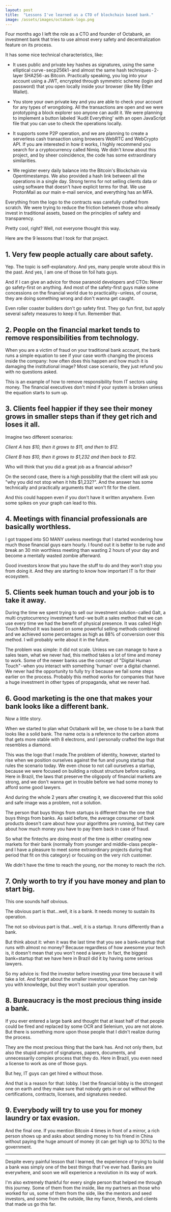 ```yaml
---
layout: post
title:  "Lessons I've learned as a CTO of blockchain based bank."
image: /assets/images/octabank-logo.png
---
```

Four months ago I left the role as a CTO and founder of Octabank, an investment bank that tries to use almost every safety and decentralization feature on its process.

It has some nice technical characteristics, like:

- It uses public and private key hashes as signatures, using the same elliptical curve - secp256k1 - and almost the same hash techniques - 2- layer SHA256 - as Bitcoin. Practically speaking, you log into your account using a JWT, encrypted through symmetric scheme (login and password) that you open locally inside your browser (like My Ether Wallet).

- You store your own private key and you are able to check your account for any types of wrongdoing. All the transactions are open and we were prototyping a block explorer soo anyone can audit it. We were planning to implement a button labeled 'Audit Everything' with an open JavaScript file that you can use to check the operations locally.

- It supports some P2P operation, and we are planning to create a serverless cash transaction using browsers WebRTC and WebCrypto API. If you are interested in how it works, I highly recommend you search for a cryptocurrency called Nimiq. We didn't know about this project, and by sheer coincidence, the code has some extraordinary similarities.

- We register every daily balance into the Bitcoin's Blockchain via Opentimestamps. We also provided a hash link between all the operations in a single day.
Strong terms for not selling clients data or using software that doesn't have explicit terms for that. We use ProtonMail as our main e-mail service, and everything has an MFA.

Everything from the logo to the contracts was carefully crafted from scratch. We were trying to reduce the friction between those who already invest in traditional assets, based on the principles of safety and transparency.

Pretty cool, right? Well, not everyone thought this way.

Here are the 9 lessons that I took for that project.

## 1. Very few people actually care about safety.
Yep. The topic is self-explanatory. And yes, many people wrote about this in the past. And yes, I am one of those tin foil hats guys.

And if I can give an advice for those paranoid developers and CTOs: Never go safety-first on anything. And most of the safety-first guys make some concessions on the financial world due to practicality - unless, of course, they are doing something wrong and don't wanna get caught.

Even roller coaster builders don't go safety first. They go fun first, but apply several safety measures to keep it fun. Remember that.

## 2. People on the financial market tends to remove responsibilities from technology.
When you are a victim of fraud on your traditional bank account, the bank runs a simple equation to see if your case worth changing the process inside the company: how often does this happen and how much it is damaging the institutional image? Most case scenario, they just refund you with no questions asked.

This is an example of how to remove responsibility from IT sectors using money. The financial executives don't mind if your system is broken unless the equation starts to sum up.

## 3. Clients feel happier if they see their money grows in smaller steps than if they get rich and loses it all.
Imagine two different scenarios:

*Client A has $10, then it grows to $11, and then to $12.*

*Client B has $10, then it grows to $1,232 and then back to $12.*

Who will think that you did a great job as a financial advisor?

On the second case, there is a high possibility that the client will ask you "why you did not stop when it hits $1,232?". And the answer has some technically and practically arguments that won't fit for the client.

And this could happen even if you don't have it written anywhere. Even some spikes on your graph can lead to this.

## 4. Meetings with financial professionals are basically worthless.
I got trapped into SO MANY useless meetings that I started wondering how much those financial guys earn hourly. I found out it is better to be rude and break an 30 min worthless meeting than wasting 2 hours of your day and become a mentally wasted zombie afterward.

Good investors know that you have the stuff to do and they won't stop you from doing it. And they are starting to know how important IT is for their ecosystem.

## 5. Clients seek human touch and your job is to take it away.
During the time we spent trying to sell our investment solution - called Galt, a multi cryptocurrency investment fund - we built a sales method that we can use every time we had the benefit of physical presence. It was called High Touch Method It was based on some powerful selling methods combined and we achieved some percentages as high as 88% of conversion over this method. I will probably write about it in the future.

The problem was simple: it did not scale. Unless we can manage to have a sales team, what we never had, this method takes a lot of time and money to work.
Some of the newer banks use the concept of "Digital Human Touch" - when you interact with something 'human' over a digital channel. We never had the opportunity to fully try it because we fail some steps earlier on the process. Probably this method works for companies that have a huge investment in other types of propaganda, what we never had.

## 6. Good marketing is the one that makes your bank looks like a different bank.
Now a little story.

When we started to plan what Octabank will be, we chose to be a bank that looks like a solid bank. The name octa is a reference to the carbon atoms that gets more stable with 8 electrons, and I personally crafted the logo that resembles a diamond.

This was the logo that I made.The problem of identity, however, started to rise when we position ourselves against the fun and young startup that rules the scenario today. We even chose to not call ourselves a startup, because we were focused on building a robust structure before scaling. Here in Brazil, the laws that preserve the oligopoly of financial markets are strong, and we don't wanna get in trouble before we had some money to afford some good lawyers.

And during the whole 2 years after creating it, we discovered that this solid and safe image was a problem, not a solution.

The person that buys things from startups is different than the one that buys things from banks. As said before, the average consumer of bank products doesn't care about how your algorithms are running, but they care about how much money you have to pay them back in case of fraud.

So what the fintechs are doing most of the time is either creating new markets for their bank (normally from younger and middle-class people - and I have a pleasure to meet some extraordinary projects during that period that fit on this category) or focusing on the very rich customer.

We didn't have the time to reach the young, nor the money to reach the rich.

## 7. Only worth to try if you have money and plan to start big.
This one sounds half obvious.

The obvious part is that…well, it is a bank. It needs money to sustain its operation.

The not so obvious part is that…well, it is a startup. It runs differently than a bank.

But think about it: when it was the last time that you see a bank+startup that runs with almost no money? Because regardless of how awesome your tech is, it doesn't mean that you won't need a lawyer. In fact, the biggest bank+startup that we have here in Brazil did it by having some serious lawyers.

So my advice is: find the investor before investing your time because it will take a lot. And forget about the smaller investors, because they can help you with knowledge, but they won't sustain your operation.

## 8. Bureaucracy is the most precious thing inside a bank.
If you ever entered a large bank and thought that at least half of that people could be fired and replaced by some OCR and Selenium, you are not alone. But there is something more upon those people that I didn't realize during the process.

They are the most precious thing that the bank has. And not only them, but also the stupid amount of signatures, papers, documents, and unnecessarily complex process that they do. Here in Brazil, you even need a license to work as one of those guys.

But hey, IT guys can get hired e without those.

And that is a reason for that: lobby. I bet the financial lobby is the strongest one on earth and they make sure that nobody gets in or out without the certifications, contracts, licenses, and signatures needed.

## 9. Everybody will try to use you for money laundry or tax evasion.

And the final one. If you mention Bitcoin 4 times in front of a mirror, a rich person shows up and asks about sending money to his friend in China without paying the huge amount of money (it can get high up to 30%) to the government.

---
Despite every painful lesson that I learned, the experience of trying to build a bank was simply one of the best things that I've ever had. Banks are everywhere, and soon we will experience a revolution in its way of work. 

I'm also extremely thankful for every single person that helped me through this journey. Some of them from the inside, like my partners an those who worked for us, some of them from the side, like the mentors and seed investors, and some from the outside, like my fiance, friends, and clients that made us go this far. 

